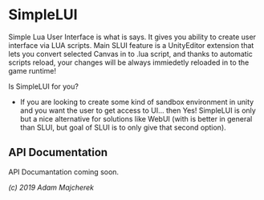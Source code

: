 # SimpleLUI

Simple Lua User Interface is what is says. It gives you ability to create user interface via LUA scripts. Main SLUI feature is a UnityEditor extension that lets you convert selected Canvas in to .lua script, and thanks to automatic scripts reload, your changes will be always immiedetly reloaded in to the game runtime! 

Is SimpleLUI for you?
 - If you are looking to create some kind of sandbox environment in unity and you want the user to get access to UI... then Yes! SimpleLUI is only but a nice alternative for solutions like WebUI (with is better in general than SLUI, but goal of SLUI is to only give that second option).

## API Documentation

API Documantation coming soon.

*(c) 2019 Adam Majcherek*
